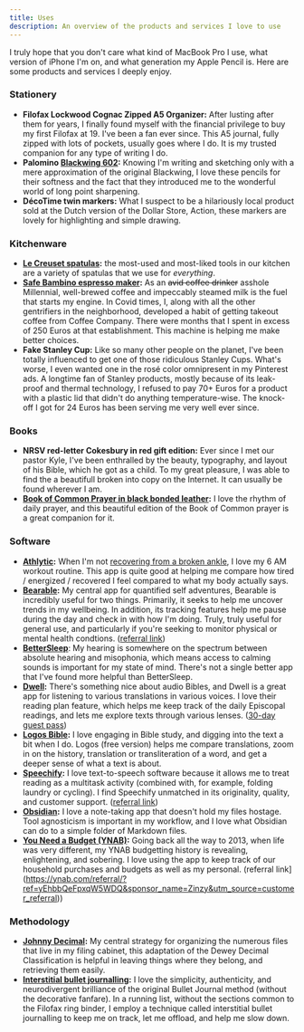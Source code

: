 ```yaml
---
title: Uses
description: An overview of the products and services I love to use
---
```


I truly hope that you don't care what kind of MacBook Pro I use, what version of iPhone I'm on, and what generation my Apple Pencil is. Here are some products and services I deeply enjoy.

### Stationery

- **Filofax Lockwood Cognac Zipped A5 Organizer:** After lusting after them for years, I finally found myself with the financial privilege to buy my first Filofax at 19. I've been a fan ever since. This A5 journal, fully zipped with lots of pockets, usually goes where I do. It is my trusted companion for any type of writing I do.
- **Palomino [Blackwing 602](https://en.wikipedia.org/wiki/Blackwing_602):** Knowing I'm writing and sketching only with a mere approximation of the original Blackwing, I love these pencils for their softness and the fact that they introduced me to the wonderful world of long point sharpening.
- **DécoTime twin markers:** What I suspect to be a hilariously local product sold at the Dutch version of the Dollar Store, Action, these markers are lovely for highlighting and simple drawing.

### Kitchenware

- **[Le Creuset spatulas](https://www.lecreuset.com/kitchen-tools/spoons-and-spatulas):** the most-used and most-liked tools in our kitchen are a variety of spatulas that we use for _everything_.
- **[Safe Bambino espresso maker](https://www.sageappliances.com/eu/en/products/espresso/bes450.html):** As an ~~avid coffee drinker~~ asshole Millennial, well-brewed coffee and impeccably steamed milk is the fuel that starts my engine. In Covid times, I, along with all the other gentrifiers in the neighborhood, developed a habit of getting takeout coffee from Coffee Company. There were months that I spent in excess of 250 Euros at that establishment. This machine is helping me make better choices.
- **Fake Stanley Cup:** Like so many other people on the planet, I've been totally influenced to get one of those ridiculous Stanley Cups. What's worse, I even wanted one in the rosé color omnipresent in my Pinterest ads. A longtime fan of Stanley products, mostly because of its leak-proof and thermal technology, I refused to pay 70+ Euros for a product with a plastic lid that didn't do anything temperature-wise. The knock-off I got for 24 Euros has been serving me very well ever since.

### Books

- **NRSV red-letter Cokesbury in red gift edition:** Ever since I met our pastor Kyle, I've been enthralled by the beauty, typography, and layout of his Bible, which he got as a child. To my great pleasure, I was able to find the a beautifull broken into copy on the Internet. It can usually be found wherever I am.
- **[Book of Common Prayer in black bonded leather](https://www.amazon.nl/-/en/Church-Publishing/dp/0898691117):** I love the rhythm of daily prayer, and this beautiful edition of the Book of Common prayer is a great companion for it.

### Software

- **[Athlytic](https://www.athlyticapp.com/):** When I'm not [recovering from a broken ankle](/2024/10/26/11/24/10/), I love my 6 AM workout routine. This app is quite good at helping me compare how tired / energized / recovered I feel compared to what my body actually says.
- **[Bearable](https://bearable.app/):** My central app for quantified self adventures, Bearable is incredibly useful for two things. Primarily, it seeks to help me uncover trends in my wellbeing. In addition, its tracking features help me pause during the day and check in with how I'm doing. Truly, truly useful for general use, and particularly if you're seeking to monitor physical or mental health condtions. ([referral link](https://bearable.page.link/XDYxWiYazWdpmmrB9))
- **[BetterSleep](https://www.bettersleep.com)**: My hearing is somewhere on the spectrum between absolute hearing and misophonia, which means access to calming sounds is important for my state of mind. There's not a single better app that I've found more helpful than BetterSleep.
- **[Dwell](https://dwellapp.io/):** There's something nice about audio Bibles, and Dwell is a great app for listening to various translations in various voices. I love their reading plan feature, which helps me keep track of the daily Episcopal readings, and lets me explore texts through various lenses. ([30-day guest pass](https://get.dwellbible.com/guest-pass/))
- **[Logos Bible](https://www.logos.com/):** I love engaging in Bible study, and digging into the text a bit when I do. Logos (free version) helps me compare translations, zoom in on the history, translation or transliteration of a word, and get a deeper sense of what a text is about.
- **[Speechify](https://speechify.com/):** I love text-to-speech software because it allows me to treat reading as a multitask activity (combined with, for example, folding laundry or cycling). I find Speechify unmatched in its originality, quality, and customer support. ([referral link](https://share.speechify.com/mz8DVrC))
- **[Obsidian](obsidian.md/):** I love a note-taking app that doesn't hold my files hostage. Tool agnosticism is important in my workflow, and I love what Obsidian can do to a simple folder of Markdown files.
- **[You Need a Budget (YNAB)](https://ynab.com):** Going back all the way to 2013, when life was very different, my YNAB budgetting history is revealing, enlightening, and sobering. I love using the app to keep track of our household purchases and budgets as well as my personal. (referral link](https://ynab.com/referral/?ref=yEhbbQeFpxqW5WDQ&sponsor_name=Zinzy&utm_source=customer_referral))

### Methodology

- **[Johnny Decimal](https://johnnydecimal.com/):** My central strategy for organizing the numerous files that live in my filing cabinet, this adaptation of the Dewey Decimal Classification is helpful in leaving things where they belong, and retrieving them easily.
- **[Interstitial bullet journalling](https://bulletjournal.com/blogs/bulletjournalist/how-to-improve-focus-using-a-bullet-journal?srsltid=AfmBOoq3ssQZBF8xfc4A6FR8pYiruvqz187J0PvOq4Up5lFN-Fa7WjqD):** I love the simplicity, authenticity, and neurodivergent brilliance of the original Bullet Journal method (without the decorative fanfare). In a running list, without the sections common to the Filofax ring binder, I employ a technique called interstitial bullet journalling to keep me on track, let me offload, and help me slow down.
